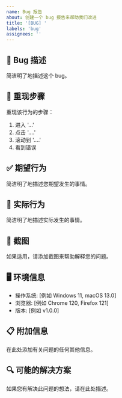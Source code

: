 ```yaml
---
name: Bug 报告
about: 创建一个 bug 报告来帮助我们改进
title: '[BUG] '
labels: 'bug'
assignees: ''
---
```


## 🐛 Bug 描述

简洁明了地描述这个 bug。

## 🔄 重现步骤

重现该行为的步骤：

1. 进入 '...'
2. 点击 '....'
3. 滚动到 '....'
4. 看到错误

## ✅ 期望行为

简洁明了地描述您期望发生的事情。

## 📱 实际行为

简洁明了地描述实际发生的事情。

## 📸 截图

如果适用，请添加截图来帮助解释您的问题。

## 🖥️ 环境信息

- 操作系统: [例如 Windows 11, macOS 13.0]
- 浏览器: [例如 Chrome 120, Firefox 121]
- 版本: [例如 v1.0.0]

## 📋 附加信息

在此处添加有关问题的任何其他信息。

## 🔍 可能的解决方案

如果您有解决此问题的想法，请在此处描述。
